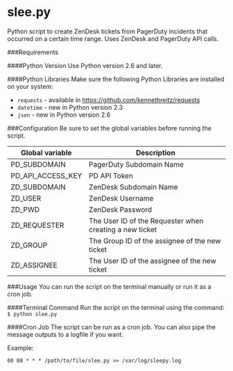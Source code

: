 slee.py
=======

Python script to create ZenDesk tickets from PagerDuty incidents that occurred on a certain time range. Uses ZenDesk and PagerDuty API calls.

###Requirements

####Python Version
Use Python version 2.6 and later.

####Python Libraries
Make sure the following Python Libraries are installed on your system:
* ```requests``` - available in https://github.com/kennethreitz/requests
* ```datetime``` - new in Python version 2.3
* ```json``` - new in Python version 2.6

###Configuration
Be sure to set the global variables before running the script.

Global variable      | Description
-------------------- | -----------
PD_SUBDOMAIN         | PagerDuty Subdomain Name
PD\_API\_ACCESS_KEY  | PD API Token
ZD_SUBDOMAIN			 | ZenDesk Subdomain Name
ZD_USER				 | ZenDesk Username
ZD_PWD			   		 | ZenDesk Password
ZD_REQUESTER			 | The User ID of the Requester when creating a new ticket
ZD_GROUP				 | The Group ID of the assignee of the new ticket
ZD_ASSIGNEE			 | The User ID of the assignee of the new ticket


###Usage
You can run the script on the terminal manually or run it as a cron job.

####Terminal Command
Run the script on the terminal using the command: 
```$ python slee.py```

####Cron Job
The script can be run as a cron job. You can also pipe the message outputs to a logfile if you want.

Example:

```00 08 * * * /path/to/file/slee.py >> /var/log/sleepy.log```